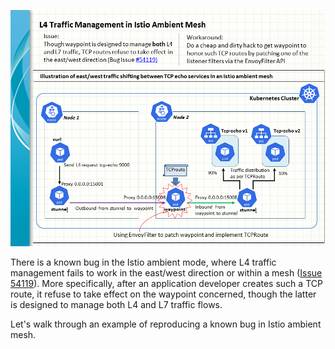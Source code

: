 ![L4 Traffic Management in Istio Ambient Mesh](Istio_ambient_east-west_L4.png)

There is a known bug in the Istio ambient mode, where L4 traffic management fails to work in the east/west direction or within a mesh ([Issue 54119](https://github.com/istio/istio/issues/54119)). More specifically, after an application developer creates such a TCP route, it refuse to take effect on the waypoint concerned, though the latter is designed to manage both L4 and L7 traffic flows. 

Let's walk through an example of reproducing a known bug in Istio ambient mesh.
